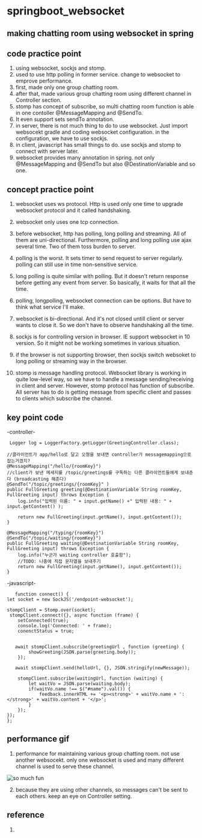 # springboot_websocket
## making chatting room using websocket in spring ## 

## code practice point ##
1. using websocket, sockjs and stomp.
2. used to use http polling in former service. change to websocket to emprove performance. 
3. first, made only one group chatting room. 
4. after that, made various group chatting room using different channel in Controller section.
5. stomp has concept of subscribe, so multi chatting room function is able in one contoller @MessageMapping and @SendTo. 
6. It even support sets sendTo annotation.
7. in server, there is not much thing to do to use websocket. Just import websocekt gradle and coding websocket configuration. 
in the configuration, we have to use sockjs. 
8. in client, javascript has small things to do. use sockjs and stomp to connect with server later.
9. websocket provides many annotation in spring. not only @MessageMapping and @SendTo but also @DestinationVariable and so one. 


## concept practice point ## 
1. websocket uses ws protocol. Http is used only one time to upgrade websocket protocol and it called handshaking. 
2. websocket only uses one tcp connection.
3. before websocket, http has polling, long polling and streaming. All of them are uni-directional. Furthermore, polling and long polling use
ajax several time. Two of them toss burden to server.  
4. polling is the worst. It sets timer to send request to server regularly. polling can still use in time non-sensitive service. 
5. long polling is quite similar with polling. But it doesn't return response before getting any event from server. So basically, 
it waits for that all the time. 
6. polling, longpolling, websocket connection can be options. But have to think what service I'll make. 
7. websocket is bi-directional. And it's not closed untill client or server wants to close it. So we don't have to observe handshaking all the time. 

8. sockjs is for controlling version in browser. IE support websocket in 10 version. So it might not be working sometimes in various situation. 
9. if the browser is not supporting browser, then sockjs switch websoket to long polling or streaming way in the browser. 

10. stomp is message handling protocol. Websocket library is working in quite low-level way, so we have to handle a message sending/receiving 
in client and server. However, stomp protocol has function of subscribe. All server has to do is getting message from specific client and 
passes to clients which subscribe the channel. 



## key point code ## 

-controller- 

     Logger log = LoggerFactory.getLogger(GreetingController.class);

    //클라이언트가 app/hello로 달고 오쳥을 보내면 controller가 messagemapping으로 잡는거겠지?
    @MessageMapping("/hello/{roomKey}")
    //client가 보낸 메세지를 /topic/greetings를 구독하는 다른 클라이언트들에게 보내준다 (broadcasting 해준다)
    @SendTo("/topic/greetings/{roomKey}" )
    public FullGreeting greeting(@DestinationVariable String roomKey,  FullGreeting input) throws Exception {
        log.info("입력된 이름: " + input.getName() +" 입력된 내용: " + input.getContent() );

        return new FullGreeting(input.getName(), input.getContent());
    }

    @MessageMapping("/typing/{roomKey}")
    @SendTo("/topic/waiting/{roomKey}")
    public FullGreeting waiting(@DestinationVariable String roomKey, FullGreeting input) throws Exception {
        log.info("누군가 waiting controller 호출함");
        //TODO: 나중에 직접 문자열을 보내주기
        return new FullGreeting(input.getName(), input.getContent());
    }



-javascript-

       function connect() {
    let socket = new SockJS('/endpoint-websocket');

    stompClient = Stomp.over(socket);
     stompClient.connect({}, async function (frame) {
        setConnected(true);
        console.log('Connected: ' + frame);
        conenctStatus = true;


       await stompClient.subscribe(greetingUrl , function (greeting) {
            showGreeting(JSON.parse(greeting.body));
        });

       await stompClient.send(helloUrl, {}, JSON.stringify(newMessage));

        stompClient.subscribe(waitingUrl, function (waiting) {
            let waitVo = JSON.parse(waiting.body);
            if(waitVo.name !== $("#name").val()) {
                feedback.innerHTML += '<p><strong>' + waitVo.name + ': </strong>' + waitVo.content + '</p>';
            }
        });
    });
    };


## performance gif ## 

1. performance for maintaining various group chatting room. not use another websocekt. only one websocket is used and many different channel is used to serve these channel.

![so much fun](C:\Users\dnx\Desktop\test1.gif)


2. because they are using other channels, so messages can't be sent to each others. keep an eye on Controller setting. 


## reference ##
1. 
